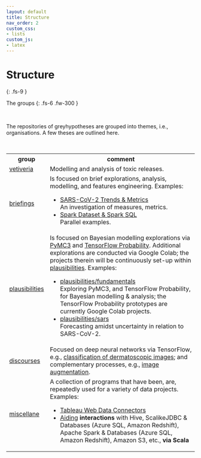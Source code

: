 ```yaml
---
layout: default
title: Structure
nav_order: 2
custom_css:
- lists
custom_js:
- latex
---
```


# Structure
{: .fs-9 }

The groups
{: .fs-6 .fw-300 }

<br>

The repositories of greyhypotheses are grouped into themes, i.e., organisations.  A few theses are outlined here.

<br>

<table>

  <tr>
      <th style="width:20%">group</th><th>comment</th>
  </tr>

  <tr>
    <td><a href="https://vetiveria.github.io" target="\_blank">vetiveria</a></td>
    <td>Modelling and analysis of toxic releases.</td>
  </tr>

  <tr>
    <td><a href="https://briefings.github.io" target="\_blank">briefings</a></td>
    <td>Is focused on brief explorations, analysis, modelling, and features engineering.  Examples:
      <ul><li><a href="https://briefings.github.io/briefings/sars" target="\_blank">SARS-CoV-2 Trends & Metrics</a><br>An investigation of measures, metrics.</li>
          <li><a href="https://briefings.github.io/briefings/spark-dataset-and-spark-sql" target="\_blank">Spark Dataset & Spark SQL</a><br>Parallel examples.</li></ul>
    </td>
  </tr>

  <tr>
    <td><a href="https://github.com/plausibilities" target="\_blank">plausibilities</a></td>    
    <td>Is focused on Bayesian modelling explorations via <a href="https://docs.pymc.io" target="\_blank">PyMC3</a> and <a href="https://www.tensorflow.org/probability/">TensorFlow Probability</a>.  Additional explorations are conducted via Google Colab; the projects therein will be continuously set-up within <a href="https://github.com/plausibilities" target="\_blank">plausibilities</a>.  Examples:
      <ul>
        <li><a href="https://github.com/plausibilities/fundamentals" target="\_blank">plausibilities/fundamentals</a><br/>Exploring PyMC3, and TensorFlow Probability, for Bayesian modelling & analysis; the TensorFlow Probability prototypes are currently Google Colab projects.</li>
        <li><a href="https://github.com/plausibilities/sars" target="\_blank">plausibilities/sars</a><br/>Forecasting amidst uncertainty in relation to SARS-CoV-2.</li>
      </ul>
    </td>
  </tr>

  <tr>
    <td><a href="https://github.com/discourses" target="\_blank">discourses</a></td>
    <td>Focused on deep neural networks via TensorFlow, e.g., <a href="https://github.com/discourses/derma" target="\_blank">classification of dermatoscopic images</a>; and complementary processes, e.g., <a href="https://github.com/discourses/augmentation" target="\_blank">image augmentation</a>.</td>
  </tr>

  <tr>
    <td><a href="https://github.com/miscellane" target="\_blank">miscellane</a></td>
    <td>A collection of programs that have been, are, repeatedly used for a variety of data projects.  Examples:
      <ul>
      <li><a href="http://miscellane.github.io/connectors" target="\_blank">Tableau Web Data Connectors</a></li>
      <li><a href="https://github.com/miscellane/infrastructure" target="\_blank">Aiding</a> <b>interactions</b> with
        Hive, ScalikeJDBC & Databases (Azure SQL, Amazon Redshift), Apache Spark & Databases (Azure SQL, Amazon Redshift),
        Amazon S3, etc., <b>via Scala</b></li>
      </ul>
    </td>
  </tr>

</table>









<br>

